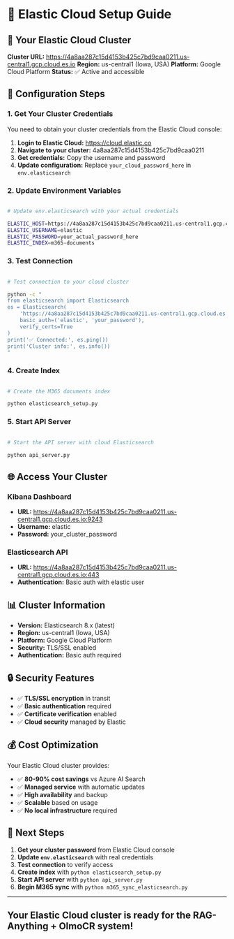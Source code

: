 # 🚀 Elastic Cloud Setup Guide

## 🎯 **Your Elastic Cloud Cluster**

**Cluster URL:** https://4a8aa287c15d4153b425c7bd9caa0211.us-central1.gcp.cloud.es.io
**Region:** us-central1 (Iowa, USA)
**Platform:** Google Cloud Platform
**Status:** ✅ Active and accessible

## 🔧 **Configuration Steps**

### **1. Get Your Cluster Credentials**

You need to obtain your cluster credentials from the Elastic Cloud console:

1. **Login to Elastic Cloud:** https://cloud.elastic.co
2. **Navigate to your cluster:** 4a8aa287c15d4153b425c7bd9caa0211
3. **Get credentials:** Copy the username and password
4. **Update configuration:** Replace `your_cloud_password_here` in `env.elasticsearch`

### **2. Update Environment Variables**

```bash

# Update env.elasticsearch with your actual credentials

ELASTIC_HOST=https://4a8aa287c15d4153b425c7bd9caa0211.us-central1.gcp.cloud.es.io:443
ELASTIC_USERNAME=elastic
ELASTIC_PASSWORD=your_actual_password_here
ELASTIC_INDEX=m365-documents

```

### **3. Test Connection**

```bash

# Test connection to your cloud cluster

python -c "
from elasticsearch import Elasticsearch
es = Elasticsearch(
    'https://4a8aa287c15d4153b425c7bd9caa0211.us-central1.gcp.cloud.es.io:443',
    basic_auth=('elastic', 'your_password'),
    verify_certs=True
)
print('✅ Connected:', es.ping())
print('Cluster info:', es.info())
"

```

### **4. Create Index**

```bash

# Create the M365 documents index

python elasticsearch_setup.py

```

### **5. Start API Server**

```bash

# Start the API server with cloud Elasticsearch

python api_server.py

```

## 🌐 **Access Your Cluster**

### **Kibana Dashboard**

- **URL:** https://4a8aa287c15d4153b425c7bd9caa0211.us-central1.gcp.cloud.es.io:9243
- **Username:** elastic
- **Password:** your_cluster_password

### **Elasticsearch API**

- **URL:** https://4a8aa287c15d4153b425c7bd9caa0211.us-central1.gcp.cloud.es.io:443
- **Authentication:** Basic auth with elastic user

## 📊 **Cluster Information**

- **Version:** Elasticsearch 8.x (latest)
- **Region:** us-central1 (Iowa, USA)
- **Platform:** Google Cloud Platform
- **Security:** TLS/SSL enabled
- **Authentication:** Basic auth required

## 🔒 **Security Features**

- ✅ **TLS/SSL encryption** in transit
- ✅ **Basic authentication** required
- ✅ **Certificate verification** enabled
- ✅ **Cloud security** managed by Elastic

## 💰 **Cost Optimization**

Your Elastic Cloud cluster provides:

- ✅ **80-90% cost savings** vs Azure AI Search
- ✅ **Managed service** with automatic updates
- ✅ **High availability** and backup
- ✅ **Scalable** based on usage
- ✅ **No local infrastructure** required

## 🚀 **Next Steps**

1. **Get your cluster password** from Elastic Cloud console
2. **Update `env.elasticsearch`** with real credentials
3. **Test connection** to verify access
4. **Create index** with `python elasticsearch_setup.py`
5. **Start API server** with `python api_server.py`
6. **Begin M365 sync** with `python m365_sync_elasticsearch.py`

---

## Your Elastic Cloud cluster is ready for the RAG-Anything + OlmoCR system!
